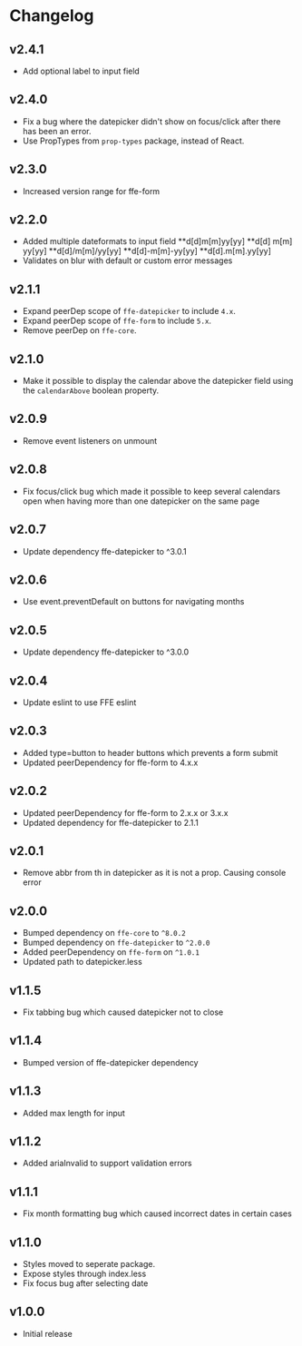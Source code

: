 # Changelog
## v2.4.1

* Add optional label to input field

## v2.4.0

* Fix a bug where the datepicker didn't show on focus/click after there has been an error.
* Use PropTypes from `prop-types` package, instead of React.

## v2.3.0
* Increased version range for ffe-form

## v2.2.0
* Added multiple dateformats to input field
**d[d]m[m]yy[yy]
**d[d] m[m] yy[yy]
**d[d]/m[m]/yy[yy]
**d[d]-m[m]-yy[yy]
**d[d].m[m].yy[yy]
* Validates on blur with default or custom error messages

## v2.1.1
* Expand peerDep scope of `ffe-datepicker` to include `4.x`.
* Expand peerDep scope of `ffe-form` to include `5.x`.
* Remove peerDep on `ffe-core`.

## v2.1.0
* Make it possible to display the calendar above the datepicker field using the `calendarAbove` boolean property.

## v2.0.9
* Remove event listeners on unmount

## v2.0.8
* Fix focus/click bug which made it possible to keep several calendars open when having more than one datepicker on the same page

## v2.0.7
* Update dependency ffe-datepicker to ^3.0.1

## v2.0.6
* Use event.preventDefault on buttons for navigating months

## v2.0.5
* Update dependency ffe-datepicker to ^3.0.0

## v2.0.4
* Update eslint to use FFE eslint

## v2.0.3
* Added type=button to header buttons which prevents a form submit
* Updated peerDependency for ffe-form to 4.x.x

## v2.0.2
* Updated peerDependency for ffe-form to 2.x.x or 3.x.x
* Updated dependency for ffe-datepicker to 2.1.1

## v2.0.1
* Remove abbr from th in datepicker as it is not a prop. Causing console error

## v2.0.0
* Bumped dependency on `ffe-core` to `^8.0.2`
* Bumped dependency on `ffe-datepicker` to `^2.0.0`
* Added peerDependency on `ffe-form` on `^1.0.1`
* Updated path to datepicker.less

## v1.1.5

* Fix tabbing bug which caused datepicker not to close

## v1.1.4

* Bumped version of ffe-datepicker dependency

## v1.1.3

* Added max length for input

## v1.1.2

* Added ariaInvalid to support validation errors

## v1.1.1

* Fix month formatting bug which caused incorrect dates in certain cases

## v1.1.0

* Styles moved to seperate package.
* Expose styles through index.less
* Fix focus bug after selecting date


## v1.0.0

* Initial release

